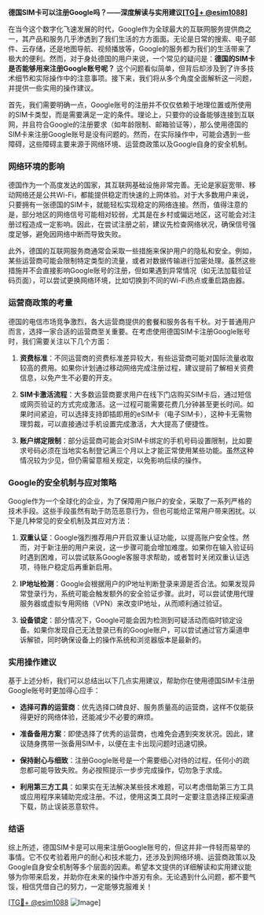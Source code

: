 **德国SIM卡可以注册Google吗？——深度解读与实用建议[[TG💪+ @esim1088](https://t.me/s/esim1088)]**

在当今这个数字化飞速发展的时代，Google作为全球最大的互联网服务提供商之一，其产品和服务几乎渗透到了我们生活的方方面面。无论是日常的搜索、电子邮件、云存储，还是地图导航、视频播放等，Google的服务都为我们的生活带来了极大的便利。然而，对于身处德国的用户来说，一个常见的疑问是：**德国的SIM卡是否能够用来注册Google账号呢？** 这个问题看似简单，但背后却涉及到了许多技术细节和实际操作中的注意事项。接下来，我们将从多个角度全面解析这一问题，并提供一些实用的操作建议。

首先，我们需要明确一点，Google账号的注册并不仅仅依赖于地理位置或所使用的SIM卡类型，而是需要满足一定的条件。理论上，只要你的设备能够连接到互联网，并且符合Google的注册要求（如年龄限制、邮箱验证等），那么使用德国的SIM卡来注册Google账号是没有问题的。然而，在实际操作中，可能会遇到一些障碍，这些障碍主要来源于网络环境、运营商政策以及Google自身的安全机制。

### **网络环境的影响**

德国作为一个高度发达的国家，其互联网基础设施非常完善。无论是家庭宽带、移动网络还是公共Wi-Fi，都能提供稳定而快速的上网体验。对于大多数用户来说，只要拥有一张德国的SIM卡，就能轻松实现稳定的网络连接。然而，值得注意的是，部分地区的网络信号可能相对较弱，尤其是在乡村或偏远地区，这可能会对注册过程造成一定影响。因此，在尝试注册之前，建议先检查网络状况，确保信号强度足够，避免因网络中断而导致失败。

此外，德国的互联网服务商通常会采取一些措施来保护用户的隐私和安全。例如，某些运营商可能会限制特定类型的流量，或者对数据传输进行加密处理。虽然这些措施并不会直接影响Google账号的注册，但如果遇到异常情况（如无法加载验证码页面），可以尝试更换网络环境，比如切换到不同的Wi-Fi热点或重启路由器。

### **运营商政策的考量**

德国的电信市场竞争激烈，各大运营商提供的套餐和服务各有千秋。对于普通用户而言，选择一家合适的运营商至关重要。在考虑使用德国SIM卡注册Google账号时，我们需要关注以下几个方面：

1. **资费标准**：不同运营商的资费标准差异较大，有些运营商可能对国际流量收取较高的费用。如果你计划通过移动网络完成注册过程，建议提前了解相关资费信息，以免产生不必要的开支。
   
2. **SIM卡激活流程**：大多数运营商要求用户在线下门店购买SIM卡后，通过短信或网页验证的方式完成激活。这一过程可能需要花费几分钟甚至更长时间。如果时间紧迫，可以选择支持即插即用的eSIM卡（电子SIM卡），这种卡无需物理剪裁，可以直接通过手机设置完成激活，大大提高了便捷性。

3. **账户绑定限制**：部分运营商可能会对SIM卡绑定的手机号码设置限制，比如要求号码必须在当地实名制登记满三个月以上才能正常使用某些功能。虽然这种情况较为少见，但仍需留意相关规定，以免影响后续的操作。

### **Google的安全机制与应对策略**

Google作为一个全球化的企业，为了保障用户账户的安全，采取了一系列严格的技术手段。这些手段虽然有助于防范恶意行为，但也可能给正常用户带来困扰。以下是几种常见的安全机制及其应对方法：

1. **双重认证**：Google强烈推荐用户开启双重认证功能，以提高账户安全性。然而，对于新注册的用户来说，这一步骤可能会增加难度。如果你在输入验证码时遇到困难，可以尝试联系Google客服寻求帮助，或者暂时关闭双重认证选项，待账户稳定后再重新启用。

2. **IP地址检测**：Google会根据用户的IP地址判断登录来源是否合法。如果发现异常登录行为，系统可能会触发额外的安全验证步骤。此时，可以尝试使用代理服务器或虚拟专用网络（VPN）来改变IP地址，从而顺利通过验证。

3. **设备锁定**：部分情况下，Google可能会因为检测到可疑活动而临时锁定设备。如果你发现自己无法登录已有的Google账户，可以尝试通过官方渠道申诉解锁，同时确保设备上的操作系统和浏览器版本是最新的。

### **实用操作建议**

基于上述分析，我们可以总结出以下几点实用建议，帮助你在使用德国SIM卡注册Google账号时更加得心应手：

- **选择可靠的运营商**：优先选择口碑良好、服务质量高的运营商，这样不仅能获得更好的网络体验，还能减少不必要的麻烦。
  
- **准备备用方案**：即使选择了优秀的运营商，也难免会遇到突发状况。因此，建议随身携带一张备用SIM卡，以便在主卡出现问题时迅速切换。

- **保持耐心与细致**：注册Google账号是一个需要细心对待的过程，任何小的疏忽都可能导致失败。务必按照提示一步步完成操作，切勿急于求成。

- **利用第三方工具**：如果实在无法解决某些技术难题，可以考虑借助第三方工具或应用程序来辅助完成注册。不过，使用这类工具时一定要注意选择正规渠道下载，防止误装恶意软件。

### **结语**

综上所述，德国SIM卡是可以用来注册Google账号的，但这并非一件轻而易举的事情。它不仅考验着用户的耐心和技术能力，还涉及到网络环境、运营商政策以及Google自身安全机制等多个层面的因素。希望本文提供的详细解读和实用建议能够为你带来启发，并助你在未来的操作中游刃有余。无论遇到什么问题，都不要气馁，相信凭借自己的努力，一定能够克服难关！

[[TG💪+ @esim1088](https://t.me/s/esim1088) ![Image](https://i.postimg.cc/4NQfJmqS/Snipaste-2025-05-13-00-14-12.png)]